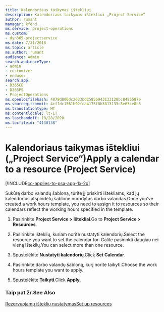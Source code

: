 ```yaml
---
title: Kalendoriaus taikymas ištekliui
description: Kalendoriaus taikymas ištekliui „Project Service“
author: rumant
manager: kfend
ms.service: project-operations
ms.custom:
- dyn365-projectservice
ms.date: 7/31/2018
ms.topic: article
ms.author: rumant
audience: Admin
search.audienceType:
- admin
- customizer
- enduser
search.app:
- D365CE
- D365PS
- ProjectOperations
ms.openlocfilehash: 4878d806dc2633bd2585b943133128bc8485587e
ms.sourcegitcommit: 4cf1dc1561b92fca4175f0b3813133c5e63ce8e6
ms.translationtype: HT
ms.contentlocale: lt-LT
ms.lasthandoff: 10/28/2020
ms.locfileid: "4130138"
---
```

# <a name="apply-a-calendar-to-a-resource-project-service"></a><span data-ttu-id="e4dd3-103">Kalendoriaus taikymas ištekliui („Project Service“)</span><span class="sxs-lookup"><span data-stu-id="e4dd3-103">Apply a calendar to a resource (Project Service)</span></span>

[!INCLUDE[cc-applies-to-psa-app-1x-2x](../includes/cc-applies-to-psa-app-1x-2x.md)]

<span data-ttu-id="e4dd3-104">Sukūrę darbo valandų šabloną, turite jį priskirti ištekliams, kad jų kalendorius atspindėtų šablone nurodytas darbo valandas.</span><span class="sxs-lookup"><span data-stu-id="e4dd3-104">Once you’ve created a work hours template, you need to assign it to resources so their calendars reflect the working hours specified in the template.</span></span>  
  
1.  <span data-ttu-id="e4dd3-105">Pasirinkite **Project Service > Ištekliai**.</span><span class="sxs-lookup"><span data-stu-id="e4dd3-105">Go to **Project Service > Resources**.</span></span>  
  
2.  <span data-ttu-id="e4dd3-106">Pasirinkite išteklių, kuriam norite nustatyti kalendorių.</span><span class="sxs-lookup"><span data-stu-id="e4dd3-106">Select the resource you want to set the calendar for.</span></span> <span data-ttu-id="e4dd3-107">Galite pasirinkti daugiau nei vieną išteklių.</span><span class="sxs-lookup"><span data-stu-id="e4dd3-107">You can select more than one resource.</span></span>  
  
3.  <span data-ttu-id="e4dd3-108">Spustelėkite **Nustatyti kalendorių**.</span><span class="sxs-lookup"><span data-stu-id="e4dd3-108">Click **Set Calendar**.</span></span>  
  
4.  <span data-ttu-id="e4dd3-109">Pasirinkite darbo valandų šabloną, kurį norite taikyti.</span><span class="sxs-lookup"><span data-stu-id="e4dd3-109">Choose the work hours template you want to apply.</span></span>  
  
5.  <span data-ttu-id="e4dd3-110">Spustelėkite **Taikyti**.</span><span class="sxs-lookup"><span data-stu-id="e4dd3-110">Click **Apply**.</span></span>  
  
### <a name="see-also"></a><span data-ttu-id="e4dd3-111">Taip pat žr.</span><span class="sxs-lookup"><span data-stu-id="e4dd3-111">See Also</span></span>  
 [<span data-ttu-id="e4dd3-112">Rezervuojamų išteklių nustatymas</span><span class="sxs-lookup"><span data-stu-id="e4dd3-112">Set up resources</span></span>](../psa/set-up-resources.md)
